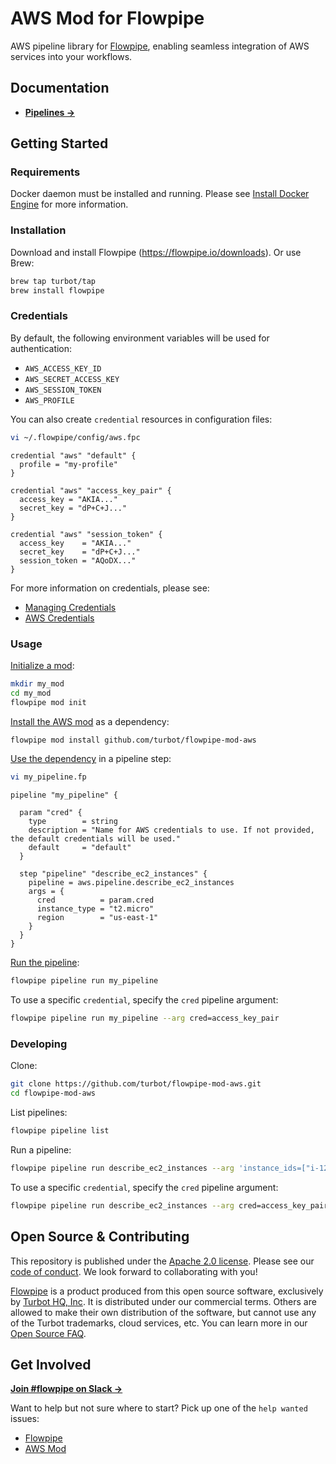 # AWS Mod for Flowpipe

AWS pipeline library for [Flowpipe](https://flowpipe.io), enabling seamless integration of AWS services into your workflows.

## Documentation

- **[Pipelines →](https://hub.flowpipe.io/mods/turbot/aws/pipelines)**

## Getting Started

### Requirements

Docker daemon must be installed and running. Please see [Install Docker Engine](https://docs.docker.com/engine/install/) for more information.

### Installation

Download and install Flowpipe (https://flowpipe.io/downloads). Or use Brew:

```sh
brew tap turbot/tap
brew install flowpipe
```

### Credentials

By default, the following environment variables will be used for authentication:

- `AWS_ACCESS_KEY_ID`
- `AWS_SECRET_ACCESS_KEY`
- `AWS_SESSION_TOKEN`
- `AWS_PROFILE`

You can also create `credential` resources in configuration files:

```sh
vi ~/.flowpipe/config/aws.fpc
```

```hcl
credential "aws" "default" {
  profile = "my-profile"
}

credential "aws" "access_key_pair" {
  access_key = "AKIA..."
  secret_key = "dP+C+J..."
}

credential "aws" "session_token" {
  access_key    = "AKIA..."
  secret_key    = "dP+C+J..."
  session_token = "AQoDX..."
}
```

For more information on credentials, please see:

- [Managing Credentials](https://flowpipe.io/docs/run/credentials)
- [AWS Credentials](https://flowpipe.io/docs/reference/config-files/credential/aws)

### Usage

[Initialize a mod](https://flowpipe.io/docs/build#initializing-a-mod):

```sh
mkdir my_mod
cd my_mod
flowpipe mod init
```

[Install the AWS mod](https://flowpipe.io/docs/build/mod-dependencies#mod-dependencies) as a dependency:

```sh
flowpipe mod install github.com/turbot/flowpipe-mod-aws
```

[Use the dependency](https://flowpipe.io/docs/build/write-pipelines) in a pipeline step:

```sh
vi my_pipeline.fp
```

```hcl
pipeline "my_pipeline" {

  param "cred" {
    type        = string
    description = "Name for AWS credentials to use. If not provided, the default credentials will be used."
    default     = "default"
  }

  step "pipeline" "describe_ec2_instances" {
    pipeline = aws.pipeline.describe_ec2_instances
    args = {
      cred          = param.cred
      instance_type = "t2.micro"
      region        = "us-east-1"
    }
  }
}
```

[Run the pipeline](https://flowpipe.io/docs/run/pipelines):

```sh
flowpipe pipeline run my_pipeline
```

To use a specific `credential`, specify the `cred` pipeline argument:

```sh
flowpipe pipeline run my_pipeline --arg cred=access_key_pair
```

### Developing

Clone:

```sh
git clone https://github.com/turbot/flowpipe-mod-aws.git
cd flowpipe-mod-aws
```

List pipelines:

```sh
flowpipe pipeline list
```

Run a pipeline:

```sh
flowpipe pipeline run describe_ec2_instances --arg 'instance_ids=["i-1234567890abcdef0", "i-abcdef12345"]' --arg instance_type=t2.micro --arg region=ap-south-1
```

To use a specific `credential`, specify the `cred` pipeline argument:

```sh
flowpipe pipeline run describe_ec2_instances --arg cred=access_key_pair --arg instance_type=t2.micro --arg region=us-east-1
```

## Open Source & Contributing

This repository is published under the [Apache 2.0 license](https://www.apache.org/licenses/LICENSE-2.0). Please see our [code of conduct](https://github.com/turbot/.github/blob/main/CODE_OF_CONDUCT.md). We look forward to collaborating with you!

[Flowpipe](https://flowpipe.io) is a product produced from this open source software, exclusively by [Turbot HQ, Inc](https://turbot.com). It is distributed under our commercial terms. Others are allowed to make their own distribution of the software, but cannot use any of the Turbot trademarks, cloud services, etc. You can learn more in our [Open Source FAQ](https://turbot.com/open-source).

## Get Involved

**[Join #flowpipe on Slack →](https://flowpipe.io/community/join)**

Want to help but not sure where to start? Pick up one of the `help wanted` issues:

- [Flowpipe](https://github.com/turbot/flowpipe/labels/help%20wanted)
- [AWS Mod](https://github.com/turbot/flowpipe-mod-aws/labels/help%20wanted)
